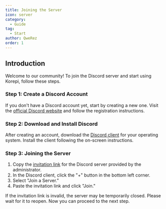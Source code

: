 ```yaml
---
title: Joining the Server
icon: server
category:
  - Guide
tag:
  - Start
author: QweRez
order: 1
---
```


## Introduction

Welcome to our community! To join the Discord server and start using Korepi, follow these steps.

### Step 1: Create a Discord Account

If you don't have a Discord account yet, start by creating a new one. Visit the [official Discord website](https://discord.com/) and follow the registration instructions.

### Step 2: Download and Install Discord

After creating an account, download the [Discord client](https://discord.com/download) for your operating system. Install the client following the on-screen instructions.

### Step 3: Joining the Server

1. Copy the [invitation link](https://discord.gg/cottonbuds) for the Discord server provided by the administrator.
2. In the Discord client, click the "+" button in the bottom left corner.
3. Select "Join a Server."
4. Paste the invitation link and click "Join."

If the invitation link is invalid, the server may be temporarily closed. Please wait for it to reopen. Now you can proceed to the next step.
